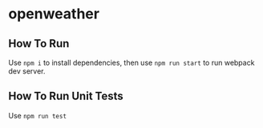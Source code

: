 # openweather

## How To Run
Use `npm i` to install dependencies, then use `npm run start` to run webpack dev server.

## How To Run Unit Tests
Use `npm run test`
